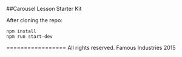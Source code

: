 ##Carousel Lesson Starter Kit

After cloning the repo:

    npm install
    npm run start-dev


=================
All rights reserved. Famous Industries 2015

